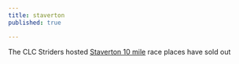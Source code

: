 ```yaml
---
title: staverton
published: true

---
```


The CLC Striders hosted [Staverton 10 mile](/staverton-10) race places have sold out
